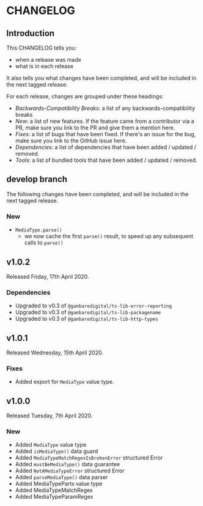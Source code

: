 # CHANGELOG

## Introduction

This CHANGELOG tells you:

* when a release was made
* what is in each release

It also tells you what changes have been completed, and will be included in the next tagged release.

For each release, changes are grouped under these headings:

* _Backwards-Compatibility Breaks_: a list of any backwards-compatibility breaks
* _New_: a list of new features. If the feature came from a contributor via a PR, make sure you link to the PR and give them a mention here.
* _Fixes_: a list of bugs that have been fixed. If there's an issue for the bug, make sure you link to the GitHub issue here.
* _Dependencies_: a list of dependencies that have been added / updated / removed.
* _Tools_: a list of bundled tools that have been added / updated / removed.

## develop branch

The following changes have been completed, and will be included in the next tagged release.

### New

* `MediaType.parse()`
  - we now cache the first `parse()` result, to speed up any subsequent calls to `parse()`

## v1.0.2

Released Friday, 17th April 2020.

### Dependencies

* Upgraded to v0.3 of `@ganbarodigital/ts-lib-error-reporting`
* Upgraded to v0.3 of `@ganbarodigital/ts-lib-packagename`
* Upgraded to v0.3 of `@ganbarodigital/ts-lib-http-types`

## v1.0.1

Released Wednesday, 15th April 2020.

### Fixes

* Added export for `MediaType` value type.

## v1.0.0

Released Tuesday, 7th April 2020.

### New

* Added `MediaType` value type
* Added `isMediaType()` data guard
* Added `MediaTypeMatchRegexIsBrokenError` structured Error
* Added `mustBeMediaType()` data guarantee
* Added `NotAMediaTypeError` structured Error
* Added `parseMediaType()` data parser
* Added MediaTypeParts value type
* Added MediaTypeMatchRegex
* Added MediaTypeParamRegex
